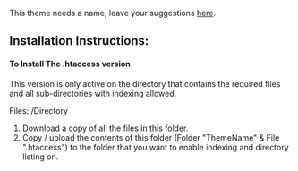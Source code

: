 This theme needs a name, leave your suggestions [here](https://github.com/Darnel-K/Apache-Index-Theme/issues/1).

## Installation Instructions:

#### To Install The .htaccess version

This version is only active on the directory that contains the required files and all sub-directories with indexing allowed.

Files: /Directory

1. Download a copy of all the files in this folder.
2. Copy / upload the contents of this folder (Folder "ThemeName" & File ".htaccess") to the folder that you want to enable indexing and directory listing on.